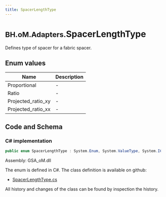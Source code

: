 ```yaml
---
title: SpacerLengthType
---
```


# <small>BH.oM.Adapters.</small>**SpacerLengthType**

Defines type of spacer for a fabric spacer.

## Enum values

| Name            | Description                                                    |
|-----------------|----------------------------------------------------------------|
| Proportional |  -  |
| Ratio |  -  |
| Projected_ratio_xy |  -  |
| Projected_ratio_xx |  -  |


## Code and Schema

### C# implementation

``` C# title="C#"
public enum SpacerLengthType : System.Enum, System.ValueType, System.IComparable, System.ISpanFormattable, System.IFormattable, System.IConvertible
```

Assembly: GSA_oM.dll

The enum is defined in C#. The class definition is available on github:

- [SpacerLengthType.cs](https://github.com/BHoM/GSA_Toolkit/blob/develop/GSA_oM/Enum\SpacerLengthType.cs)

All history and changes of the class can be found by inspection the history.
